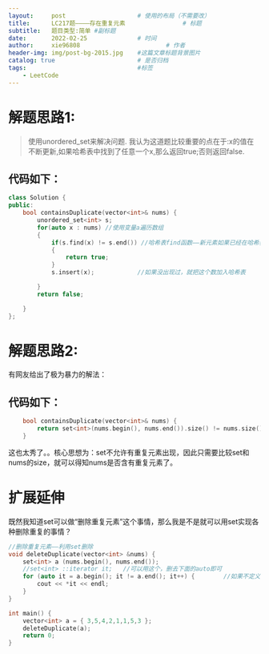 ```yaml
---
layout:     post   				    # 使用的布局（不需要改）
title:      LC217题————存在重复元素				# 标题 
subtitle:   题目类型:简单 #副标题
date:       2022-02-25 				# 时间
author:     xie96808 						# 作者
header-img: img/post-bg-2015.jpg 	#这篇文章标题背景图片
catalog: true 						# 是否归档
tags:								#标签
    - LeetCode
---
```


# 解题思路1:
> 使用unordered_set来解决问题.
> 我认为这道题比较重要的点在于:x的值在不断更新,如果哈希表中找到了任意一个x,那么返回true;否则返回false.

## 代码如下：
```CPP
class Solution {
public:
    bool containsDuplicate(vector<int>& nums) {
        unordered_set<int> s;
        for(auto x : nums) //使用变量a遍历数组
        {
            if(s.find(x) != s.end()) //哈希表find函数——新元素如果已经在哈希表中出现过，就马上执行下面的语句；
            {
                return true;
            }
            s.insert(x);            //如果没出现过，就把这个数加入哈希表

        }
        return false;

    }
};
```
# 解题思路2:

有网友给出了极为暴力的解法：

## 代码如下：

```CPP
    bool containsDuplicate(vector<int>& nums) {
        return set<int>(nums.begin(), nums.end()).size() != nums.size();
    }
```

这也太秀了。。核心思想为：set不允许有重复元素出现，因此只需要比较set和nums的size，就可以得知nums是否含有重复元素了。

# 扩展延伸

既然我知道set可以做“删除重复元素”这个事情，那么我是不是就可以用set实现各种删除重复的事情？

```CPP
//删除重复元素——利用set删除
void deleteDuplicate(vector<int> &nums) {
	set<int> a (nums.begin(), nums.end());
	//set<int> ::iterator it;   //可以用这个，删去下面的auto即可
	for (auto it = a.begin(); it != a.end(); it++) {        //如果不定义迭代器，直接上auto就行！不过下面要打印的还是it指向的元素，切记。
		cout << *it << endl;    
	}
}

int main() {
	vector<int> a = { 3,5,4,2,1,1,5,3 };
	deleteDuplicate(a);
	return 0;
}
```
